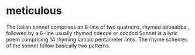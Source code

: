 # meticulous
The Italian sonnet comprises an 8-line of two quatrains, rhymed abbaabba , followed by a 6-line usually rhymed cdecde or cdcdcd
Sonnet is a lyric poem comprising 14 rhyming iambic pentameter lines. The rhyme schemes of the sonnet follow basically two patterns.
